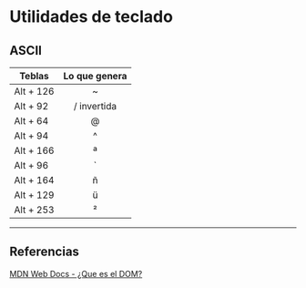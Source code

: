 # Utilidades de teclado
## ASCII
| Teblas | Lo que genera |
| - | - |
| Alt + 126 | <center>~</center> |
| Alt + 92 | <center>/ invertida</center> |
| Alt + 64 | <center>@</center> |
| Alt + 94 | <center>^</center> |
| Alt + 166 | <center>ª</center> |
| Alt + 96 | <center>`</center> |
| Alt + 164 | <center>ñ</center> |
| Alt + 129 | <center>ü</center> |
| Alt + 253 | <center>²</center> |

---
## Referencias 
[MDN Web Docs - ¿Que es el DOM?](https://developer.mozilla.org/es/docs/Web/API/Document_Object_Model/Introduction)